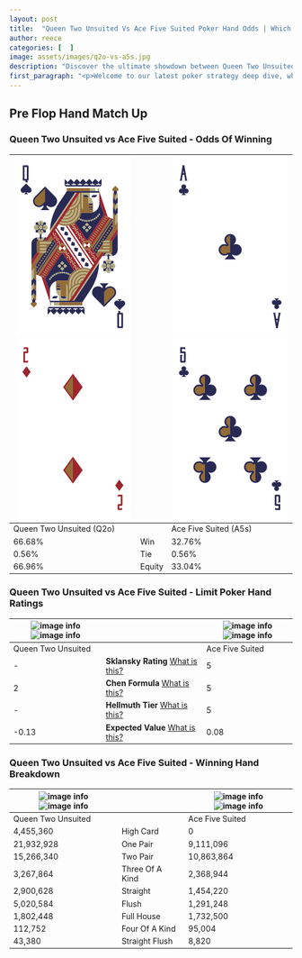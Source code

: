 ```yaml
---
layout: post
title:  "Queen Two Unsuited Vs Ace Five Suited Poker Hand Odds | Which Is The Better Hand In Poker? A Complete Guide"
author: reece
categories: [  ]
image: assets/images/q2o-vs-a5s.jpg
description: "Discover the ultimate showdown between Queen Two Unsuited and Ace Five Suited in poker! Uncover the odds, strategies, and scenarios where one hand triumphs over the other. Get ready to up your poker game with this thrilling analysis."
first_paragraph: "<p>Welcome to our latest poker strategy deep dive, where we're pitting two distinct hands against each other in a high-stakes showdown: Queen Two Unsuited vs Ace Five Suited.</p><p>In the dynamic world of poker, every decision counts, and knowing which hand holds the upper hand is key to your success at the table.</p><p>In this article, we'll dissect these two hands, explore the scenarios where one dominates the other, and equip you with the knowledge to make strategic choices that can tip the odds in your favor.</p><p>Get ready to unravel the intriguing dynamics of these poker hands and elevate your game to new heights.</p>"
---
```




[comment]: # (sp0)

## Pre Flop Hand Match Up

<div class="table hand-ratings" markdown="1"> 



### Queen Two Unsuited vs Ace Five Suited - Odds Of Winning


    
| ![image info](assets/images/hand1/q.png) ![image info](assets/images/hand1/2o.png) |  | ![image info](assets/images/hand2/a.png) ![image info](assets/images/hand2/5.png) |
| -------- | -------- | -------- |
| Queen Two Unsuited (Q2o) |  | Ace Five Suited (A5s) |
| 66.68% | Win | 32.76% |
| 0.56% | Tie | 0.56% |
| 66.96% | Equity | 33.04% |




[comment]: # (sp1)



### Queen Two Unsuited vs Ace Five Suited - Limit Poker Hand Ratings


    
| ![image info](https://www.riverpairs.com/assets/images/hand1/q.png) ![image info](https://www.riverpairs.com/assets/images/hand1/2o.png) |  | ![image info](https://www.riverpairs.com/assets/images/hand2/a.png) ![image info](https://www.riverpairs.com/assets/images/hand2/5.png) |
| -------- | -------- | -------- |
| Queen Two Unsuited |  | Ace Five Suited |
| - | **Sklansky Rating** [What is this?](/sklansky-rating-explained) | 5 |
| 2 | **Chen Formula** [What is this?](/chen-formula-explained) | 5 |
| - | **Hellmuth Tier** [What is this?](/Hellmuth-tier-explained) | 5 |
| -0.13 | **Expected Value** [What is this?](/expected-value-explained) | 0.08 |




[comment]: # (sp2)



### Queen Two Unsuited vs Ace Five Suited - Winning Hand Breakdown


    
| ![image info](https://www.riverpairs.com/assets/images/hand1/q.png) ![image info](https://www.riverpairs.com/assets/images/hand1/2o.png) |  | ![image info](https://www.riverpairs.com/assets/images/hand2/a.png) ![image info](https://www.riverpairs.com/assets/images/hand2/5.png) |
| -------- | -------- | -------- |
| Queen Two Unsuited |  | Ace Five Suited |
| 4,455,360 | High Card | 0 |
| 21,932,928 | One Pair | 9,111,096 |
| 15,266,340 | Two Pair | 10,863,864 |
| 3,267,864 | Three Of A Kind | 2,368,944 |
| 2,900,628 | Straight | 1,454,220 |
| 5,020,584 | Flush | 1,291,248 |
| 1,802,448 | Full House | 1,732,500 |
| 112,752 | Four Of A Kind | 95,004 |
| 43,380 | Straight Flush | 8,820 |




[comment]: # (sp3)



</div>

[comment]: # (sp4)



[comment]: # (sp5)

